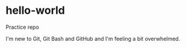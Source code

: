 # hello-world
Practice repo

I'm new to Git, Git Bash and GitHub and I'm feeling a bit overwhelmed.
